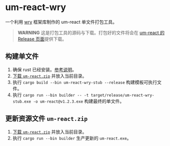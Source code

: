 # um-react-wry

一个利用 [wry](https://github.com/tauri-apps/wry) 框架库制作的 um-react 单文件打包工具。

> **WARNING**
> 这是打包工具的源码与下载。打包好的文件将会在 [um-react 的 Release 页面][um_react_release]提供下载。

[um_react_release]: https://git.unlock-music.dev/um/um-react/releases

## 构建单文件

1. 确保 rust 已经安装。[参考说明](https://www.rust-lang.org/tools/install)。
2. [下载 `um-react.zip`](https://git.unlock-music.dev/um/um-react/releases/latest) 并放入当前目录。
3. 执行 `cargo build --bin um-react-wry-stub --release` 构建模板可执行文件。
4. 执行 `cargo run --bin builder -- -t target/release/um-react-wry-stub.exe -o um-react@v1.2.3.exe` 构建最终的单文件。

## 更新资源文件 `um-react.zip`

1. [下载 `um-react.zip`](https://git.unlock-music.dev/um/um-react/releases/latest) 并放入当前目录。
2. 执行 `cargo run --bin builder` 生产更新的 `um-react.exe`。
